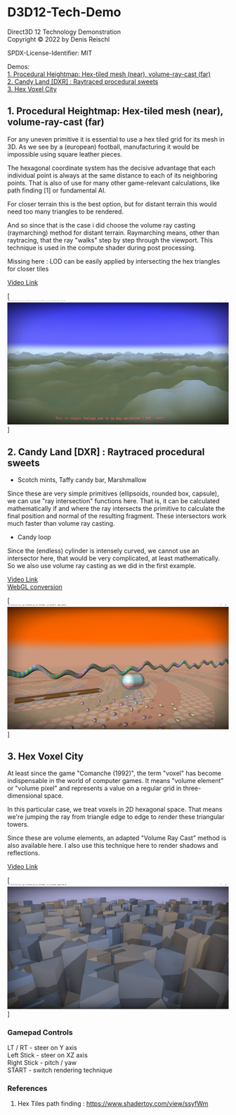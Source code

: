 # D3D12-Tech-Demo
Direct3D 12 Technology Demonstration<br>
Copyright © 2022 by Denis Reischl<br>

SPDX-License-Identifier: MIT<br>

Demos:  
[1. Procedural Heightmap: Hex-tiled mesh (near), volume-ray-cast (far)](#demo1) <br>
[2. Candy Land [DXR] : Raytraced procedural sweets](#demo2) <br>
[3. Hex Voxel City](#demo3) <br>
    
<a name="demo1"/>

## 1. Procedural Heightmap: Hex-tiled mesh (near), volume-ray-cast (far)

For any uneven primitive it is essential to use a hex tiled grid for its mesh in 3D. As we see by a (european) football, manufacturing it would be impossible using square leather pieces.

The hexagonal coordinate system has the decisive advantage that each individual point is always at the same distance to each of its neighboring points. That is also of use for many other game-relevant calculations, like path finding [1] or fundamental AI.

For closer terrain this is the best option, but for distant terrain this would need too many triangles to be rendered.

And so since that is the case i did choose the volume ray casting (raymarching) method for distant terrain. Raymarching means, other than raytracing, that the ray "walks" step by step through the viewport. This technique is used in the compute shader during post processing.

Missing here : LOD can be easily applied by intersecting the hex triangles for closer tiles

[Video Link](https://youtu.be/DTHR7ZxROHY "Youtube") <br>

[<img src="https://github.com/EisernSchild/D3D12-Tech-Demo/blob/main/media/Proc_heightmap_01.PNG">]

<a name="demo2"/>

## 2. Candy Land [DXR] : Raytraced procedural sweets

* Scotch mints, Taffy candy bar, Marshmallow

Since these are very simple primitives (ellipsoids, rounded box, capsule), we can use "ray intersection" functions here. That is, it can be calculated mathematically if and where the ray intersects the primitive to calculate the final position and normal of the resulting fragment. These intersectors work much faster than volume ray casting.

* Candy loop

Since the (endless) cylinder is intensely curved, we cannot use an intersector here, that would be very complicated, at least mathematically. So we also use volume ray casting as we did in the first example.

[Video Link](https://youtu.be/SRQhpNWdLUs "Youtube") <br>
[WebGL conversion](https://www.shadertoy.com/view/fdKfDc "Shadertoy") <br>

[<img src="https://github.com/EisernSchild/D3D12-Tech-Demo/blob/main/media/Candy_land_03.PNG">]

<a name="demo3"/>

## 3. Hex Voxel City

At least since the game "Comanche (1992)", the term "voxel" has become indispensable in the world of computer games. It means "volume element" or "volume pixel" and represents a value on a regular grid in three-dimensional space.

In this particular case, we treat voxels in 2D hexagonal space. That means we're jumping the ray from triangle edge to edge to render these triangular towers.

Since these are volume elements, an adapted "Volume Ray Cast" method is also available here. I also use this technique here to render shadows and reflections.

[Video Link](https://youtu.be/FDus7ldWWq0 "Youtube") <br>

[<img src="https://github.com/EisernSchild/D3D12-Tech-Demo/blob/main/media/Hex_city_01.PNG">]

### Gamepad Controls

LT / RT - steer on Y axis<br>
Left Stick - steer on XZ axis<br>
Right Stick - pitch / yaw<br>
START - switch rendering technique<br>

### References

1. Hex Tiles path finding : https://www.shadertoy.com/view/ssyfWm <br>

